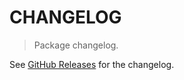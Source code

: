 # CHANGELOG

> Package changelog.

See [GitHub Releases](https://github.com/stdlib-js/stats-base-dists-kumaraswamy-logcdf/releases) for the changelog.
